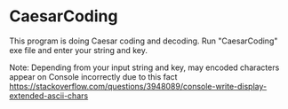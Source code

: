 # CaesarCoding
This program is doing Caesar coding and decoding. Run "CaesarCoding" exe file and enter your string and key.

Note:
Depending from your input string and key, may encoded characters appear on Console incorrectly due to this fact
https://stackoverflow.com/questions/3948089/console-write-display-extended-ascii-chars
